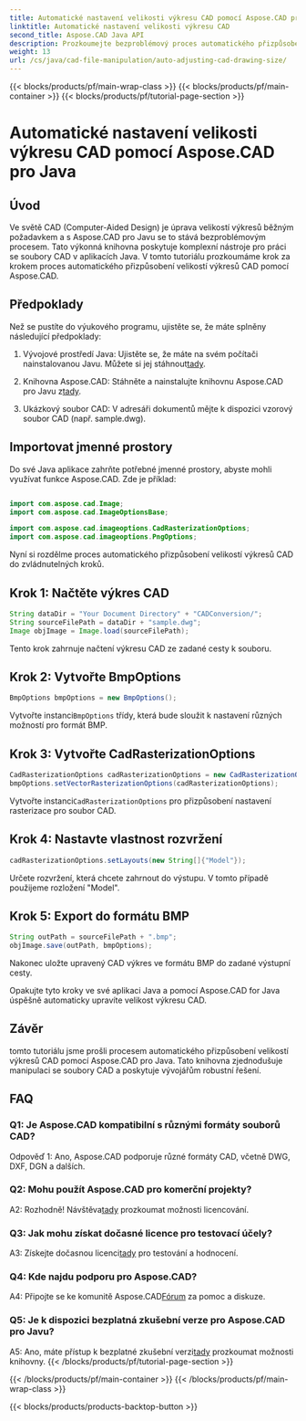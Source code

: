 ```yaml
---
title: Automatické nastavení velikosti výkresu CAD pomocí Aspose.CAD pro Java
linktitle: Automatické nastavení velikosti výkresu CAD
second_title: Aspose.CAD Java API
description: Prozkoumejte bezproblémový proces automatického přizpůsobení velikostí výkresů CAD v Javě pomocí Aspose.CAD. Postupujte podle našeho podrobného průvodce pro efektivní manipulaci se soubory CAD.
weight: 13
url: /cs/java/cad-file-manipulation/auto-adjusting-cad-drawing-size/
---
```


{{< blocks/products/pf/main-wrap-class >}}
{{< blocks/products/pf/main-container >}}
{{< blocks/products/pf/tutorial-page-section >}}

# Automatické nastavení velikosti výkresu CAD pomocí Aspose.CAD pro Java

## Úvod

Ve světě CAD (Computer-Aided Design) je úprava velikostí výkresů běžným požadavkem a s Aspose.CAD pro Javu se to stává bezproblémovým procesem. Tato výkonná knihovna poskytuje komplexní nástroje pro práci se soubory CAD v aplikacích Java. V tomto tutoriálu prozkoumáme krok za krokem proces automatického přizpůsobení velikostí výkresů CAD pomocí Aspose.CAD.

## Předpoklady

Než se pustíte do výukového programu, ujistěte se, že máte splněny následující předpoklady:

1.  Vývojové prostředí Java: Ujistěte se, že máte na svém počítači nainstalovanou Javu. Můžete si jej stáhnout[tady](https://www.java.com/en/download/).

2.  Knihovna Aspose.CAD: Stáhněte a nainstalujte knihovnu Aspose.CAD pro Javu z[tady](https://releases.aspose.com/cad/java/).

3. Ukázkový soubor CAD: V adresáři dokumentů mějte k dispozici vzorový soubor CAD (např. sample.dwg).

## Importovat jmenné prostory

Do své Java aplikace zahrňte potřebné jmenné prostory, abyste mohli využívat funkce Aspose.CAD. Zde je příklad:

```java

import com.aspose.cad.Image;
import com.aspose.cad.ImageOptionsBase;

import com.aspose.cad.imageoptions.CadRasterizationOptions;
import com.aspose.cad.imageoptions.PngOptions;
```

Nyní si rozdělme proces automatického přizpůsobení velikostí výkresů CAD do zvládnutelných kroků.

## Krok 1: Načtěte výkres CAD

```java
String dataDir = "Your Document Directory" + "CADConversion/";
String sourceFilePath = dataDir + "sample.dwg";
Image objImage = Image.load(sourceFilePath);
```

Tento krok zahrnuje načtení výkresu CAD ze zadané cesty k souboru.

## Krok 2: Vytvořte BmpOptions

```java
BmpOptions bmpOptions = new BmpOptions();
```

 Vytvořte instanci`BmpOptions` třídy, která bude sloužit k nastavení různých možností pro formát BMP.

## Krok 3: Vytvořte CadRasterizationOptions

```java
CadRasterizationOptions cadRasterizationOptions = new CadRasterizationOptions();
bmpOptions.setVectorRasterizationOptions(cadRasterizationOptions);
```

 Vytvořte instanci`CadRasterizationOptions` pro přizpůsobení nastavení rasterizace pro soubor CAD.

## Krok 4: Nastavte vlastnost rozvržení

```java
cadRasterizationOptions.setLayouts(new String[]{"Model"});
```

Určete rozvržení, která chcete zahrnout do výstupu. V tomto případě použijeme rozložení "Model".

## Krok 5: Export do formátu BMP

```java
String outPath = sourceFilePath + ".bmp";
objImage.save(outPath, bmpOptions);
```

Nakonec uložte upravený CAD výkres ve formátu BMP do zadané výstupní cesty.

Opakujte tyto kroky ve své aplikaci Java a pomocí Aspose.CAD for Java úspěšně automaticky upravíte velikost výkresu CAD.

## Závěr

tomto tutoriálu jsme prošli procesem automatického přizpůsobení velikostí výkresů CAD pomocí Aspose.CAD pro Java. Tato knihovna zjednodušuje manipulaci se soubory CAD a poskytuje vývojářům robustní řešení.

## FAQ

### Q1: Je Aspose.CAD kompatibilní s různými formáty souborů CAD?

Odpověď 1: Ano, Aspose.CAD podporuje různé formáty CAD, včetně DWG, DXF, DGN a dalších.

### Q2: Mohu použít Aspose.CAD pro komerční projekty?

 A2: Rozhodně! Návštěva[tady](https://purchase.aspose.com/buy) prozkoumat možnosti licencování.

### Q3: Jak mohu získat dočasné licence pro testovací účely?

 A3: Získejte dočasnou licenci[tady](https://purchase.aspose.com/temporary-license/) pro testování a hodnocení.

### Q4: Kde najdu podporu pro Aspose.CAD?

 A4: Připojte se ke komunitě Aspose.CAD[Fórum](https://forum.aspose.com/c/cad/19) za pomoc a diskuze.

### Q5: Je k dispozici bezplatná zkušební verze pro Aspose.CAD pro Javu?

 A5: Ano, máte přístup k bezplatné zkušební verzi[tady](https://releases.aspose.com/) prozkoumat možnosti knihovny.
{{< /blocks/products/pf/tutorial-page-section >}}

{{< /blocks/products/pf/main-container >}}
{{< /blocks/products/pf/main-wrap-class >}}

{{< blocks/products/products-backtop-button >}}
